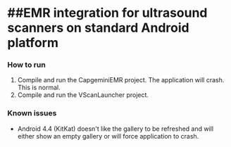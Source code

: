 ##EMR integration for ultrasound scanners on standard Android platform
==============================================================================

### How to run
1. Compile and run the CapgeminiEMR project. The application will crash. This is normal.
2. Compile and run the VScanLauncher project.

### Known issues
* Android 4.4 (KitKat) doesn't like the gallery to be refreshed and will either show an empty gallery or will force application to crash.

